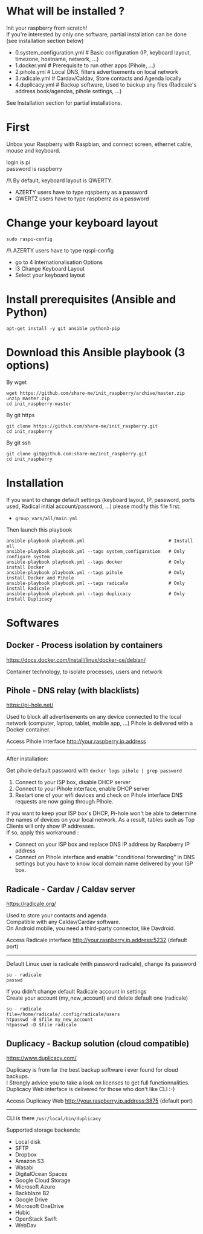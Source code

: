 # What will be installed ?

Init your raspberry from scratch!  
If you're interested by only one software, partial installation can be done (see installation section below)

- 0.system_configuration.yml  # Basic configuration (IP, keyboard layout, timezone, hostname, network, ...)
- 1.docker.yml                # Prerequisite to run other apps (Pihole, ...)
- 2.pihole.yml                # Local DNS, filters advertisements on local network
- 3.radicale.yml              # Cardav/Caldav, Store contacts and Agenda locally
- 4.duplicacy.yml             # Backup software, Used to backup any files (Radicale's address book/agendas, pihole settings, ...)

See Installation section for partial installations.

# First

Unbox your Raspberry with Raspbian, and connect screen, ethernet cable, mouse and keyboard.  

login is pi  
password is raspberry

/!\ By default, keyboard layout is QWERTY.

- AZERTY users have to type rqspberry as a password
- QWERTZ users have to type raspberrz as a password


# Change your keyboard layout

```
sudo raspi-config
```

/!\ AZERTY users have to type rqspi-config

- go to 4 Internationalisation Options
- I3 Change Keyboard Layout
- Select your keyboard layout




# Install prerequisites (Ansible and Python)

```shell
apt-get install -y git ansible python3-pip
```

# Download this Ansible playbook (3 options)

By wget

```shell
wget https://github.com/share-me/init_raspberry/archive/master.zip
unzip master.zip
cd init_raspberry-master
```

By git https  

```
git clone https://github.com/share-me/init_raspberry.git
cd init_raspberry
```

By git ssh  

```
git clone git@github.com:share-me/init_raspberry.git
cd init_raspberry
```

# Installation

If you want to change default settings (keyboard layout, IP, password, ports used, Radical initial account/password, ...) please modify this file first:  
- `group_vars/all/main.yml`

Then launch this playbook

```shell
ansible-playbook playbook.yml                               # Install all
ansible-playbook playbook.yml --tags system_configuration   # Only configure system
ansible-playbook playbook.yml --tags docker                 # Only install Docker
ansible-playbook playbook.yml --tags pihole                 # Only install Docker and Pihole
ansible-playbook playbook.yml --tags radicale               # Only install Radicale
ansible-playbook playbook.yml --tags duplicacy              # Only install Duplicacy
```

# Softwares

## Docker - Process isolation by containers

https://docs.docker.com/install/linux/docker-ce/debian/

Container technology, to isolate processes, users and network

## Pihole - DNS relay (with blacklists)

https://pi-hole.net/

Used to block all advertisements on any device connected to the local network (computer, laptop, tablet, mobile app, ...)
Pihole is delivered with a Docker container.

Access Pihole interface http://your.raspberry.ip.address

---

After installation:

Get pihole default password with `docker logs pihole | grep password`

1. Connect to your ISP box, disable DHCP server
2. Connect to your Pihole interface, enable DHCP server
3. Restart one of your wifi devices and check on Pihole interface DNS requests are now going through Pihole.  



If you want to keep your ISP box's DHCP, Pi-hole won't be able to determine the names of devices on your local network. As a result, tables such as Top Clients will only show IP addresses.  
If so, apply this workaround :
- Connect on your ISP box and replace DNS IP address by Raspberry IP address
- Connect on Pihole interface and enable "conditional forwarding" in DNS settings but you have to know local domain name delivered by your ISP box.


## Radicale - Cardav / Caldav server

https://radicale.org/

Used to store your contacts and agenda.  
Compatible with any Caldav/Cardav software.  
On Android mobile, you need a third-party connector, like Davdroid.

Access Radicale interface http://your.raspberry.ip.address:5232 (default port)

---

Default Linux user is radicale (with password radicale), change its password  

```shell
su - radicale
passwd
```


If you didn't change default Radicale account in settings  
Create your account (my_new_account) and delete default one (radicale)

```shell
su - radicale
file=/home/radicale/.config/radicale/users
htpasswd -B $file my_new_account
htpasswd -D $file radicale
```


## Duplicacy - Backup solution (cloud compatible)

https://www.duplicacy.com/

Duplicacy is from far the best backup software i ever found for cloud backups.  
I Strongly advice you to take a look on licenses to get full functionnalities.  
Duplicacy Web interface is delivered for those who don't like CLI :-)

Access Duplicacy Web http://your.raspberry.ip.address:3875 (default port)  

---

CLI is there `/usr/local/bin/duplicacy`

Supported storage backends: 
- Local disk
- SFTP
- Dropbox
- Amazon S3
- Wasabi
- DigitalOcean Spaces
- Google Cloud Storage
- Microsoft Azure
- Backblaze B2
- Google Drive
- Microsoft OneDrive
- Hubic
- OpenStack Swift
- WebDav
